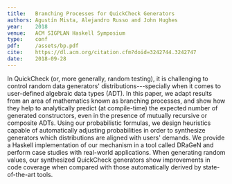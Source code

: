 ```yaml
---
title:   Branching Processes for QuickCheck Generators
authors: Agustín Mista, Alejandro Russo and John Hughes
year:    2018
venue:   ACM SIGPLAN Haskell Symposium
type:    conf
pdf:     /assets/bp.pdf
cite:    https://dl.acm.org/citation.cfm?doid=3242744.3242747
date:    2018-09-28
---
```


In QuickCheck (or, more generally, random testing), it is challenging to control
random data generators' distributions---specially when it comes to user-defined
algebraic data types (ADT). In this paper, we adapt results from an area of
mathematics known as branching processes, and show how they help to analytically
predict (at compile-time) the expected number of generated constructors, even in
the presence of mutually recursive or composite ADTs. Using our probabilistic
formulas, we design heuristics capable of automatically adjusting probabilities
in order to synthesize generators which distributions are aligned with users'
demands. We provide a Haskell implementation of our mechanism in a tool called
DRaGeN and perform case studies with real-world applications. When generating
random values, our synthesized QuickCheck generators show improvements in code
coverage when compared with those automatically derived by state-of-the-art
tools.
